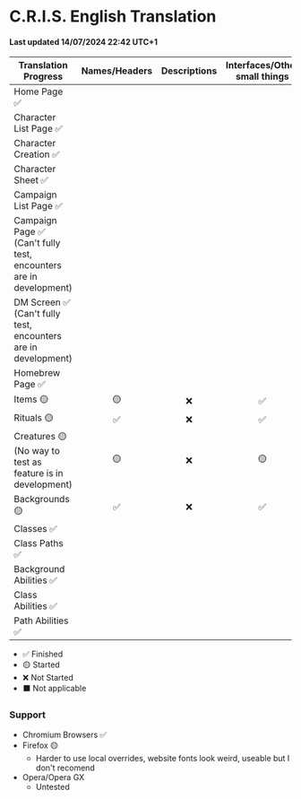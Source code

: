 # C.R.I.S. English Translation
####  Last updated 14/07/2024 22:42 UTC+1

|Translation Progress|Names/Headers|Descriptions|Interfaces/Other small things|
|-|:-:|:-:|:-:|
|Home Page ✅|
|Character List Page ✅|
|Character Creation ✅| 
|Character Sheet ✅|
|Campaign List Page ✅|
|Campaign Page ✅ (Can't fully test, encounters are in development)|
|DM Screen ✅ (Can't fully test, encounters are in development)|
|Homebrew Page ✅|
|Items 🟡|🟡|❌|✅|
|Rituals 🟡|✅|❌|✅|
|Creatures 🟡 (No way to test as feature is in development)|🟡|❌|🟡|
|Backgrounds 🟡|✅|❌|✅|
|Classes ✅|
|Class Paths ✅|
|Background Abilities ✅|
|Class Abilities ✅|
|Path Abilities ✅|

 - ✅ Finished
 - 🟡 Started
 - ❌ Not Started
 - ⬛ Not applicable

### Support
- Chromium Browsers ✅
- Firefox 🟡
  - Harder to use local overrides, website fonts look weird, useable but I don't recomend
- Opera/Opera GX
  - Untested
